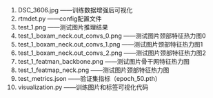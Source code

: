 1. DSC_3606.jpg     ——训练数据增强后可视化
2. rtmdet.py        ——config配置文件
3. test_1.png       ——测试图片推理结果
4. test_1_boxam_neck.out_convs_0.png     ——测试图片颈部特征热力图0
5. test_1_boxam_neck.out_convs_1.png     ——测试图片颈部特征热力图1
6. test_1_boxam_neck.out_convs_2.png     ——测试图片颈部特征热力图2
7. test_1_featman_backbone.png     ——测试图片骨干网特征热力图
8. test_1_featmap_neck.png         ——测试图片颈部特征热力图
9. test_metrics.json      ——验证集指标（epoch_50.pth）
10. visualization.py      ——训练图片和标签可视化代码
